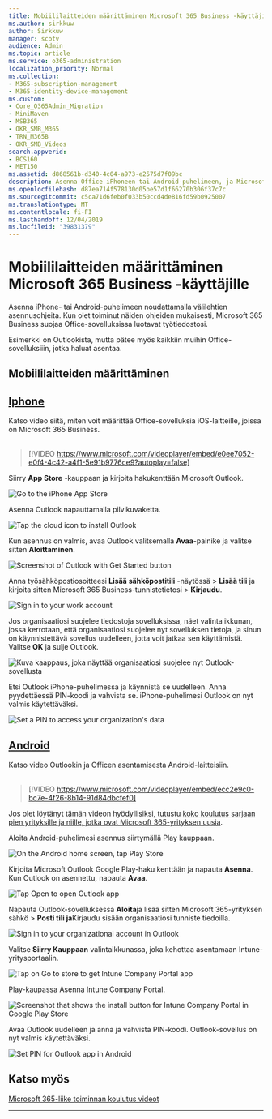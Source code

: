 ```yaml
---
title: Mobiililaitteiden määrittäminen Microsoft 365 Business -käyttäjille
ms.author: sirkkuw
author: Sirkkuw
manager: scotv
audience: Admin
ms.topic: article
ms.service: o365-administration
localization_priority: Normal
ms.collection:
- M365-subscription-management
- M365-identity-device-management
ms.custom:
- Core_O365Admin_Migration
- MiniMaven
- MSB365
- OKR_SMB_M365
- TRN_M365B
- OKR_SMB_Videos
search.appverid:
- BCS160
- MET150
ms.assetid: d868561b-d340-4c04-a973-e2575d7f09bc
description: Asenna Office iPhoneen tai Android-puhelimeen, ja Microsoft 365 Business suojaa työtiedostojasi Office-sovelluksissa.
ms.openlocfilehash: d87ea714f578130d05be57d1f66270b306f37c7c
ms.sourcegitcommit: c5ca71d6feb0f033b50ccd4de816fd59b0925007
ms.translationtype: MT
ms.contentlocale: fi-FI
ms.lasthandoff: 12/04/2019
ms.locfileid: "39831379"
---
```

# <a name="set-up-mobile-devices-for-microsoft-365-business-users"></a>Mobiililaitteiden määrittäminen Microsoft 365 Business -käyttäjille

Asenna iPhone- tai Android-puhelimeen noudattamalla välilehtien asennusohjeita. Kun olet toiminut näiden ohjeiden mukaisesti, Microsoft 365 Business suojaa Office-sovelluksissa luotavat työtiedostosi.

Esimerkki on Outlookista, mutta pätee myös kaikkiin muihin Office-sovelluksiiin, jotka haluat asentaa.
  
## <a name="set-up-mobile-devices"></a>Mobiililaitteiden määrittäminen

## <a name="iphonetabiphone"></a>[Iphone](#tab/iPhone)
  
Katso video siitä, miten voit määrittää Office-sovelluksia iOS-laitteille, joissa on Microsoft 365 Business.<br><br>

> [!VIDEO https://www.microsoft.com/videoplayer/embed/e0ee7052-e0f4-4c42-a4f1-5e91b9776ce9?autoplay=false] 

Siirry **App Store** -kauppaan ja kirjoita hakukenttään Microsoft Outlook.
  
![Go to the iPhone App Store](media/886913de-76e5-4883-8ed0-4eb3ec06188f.png)
  
Asenna Outlook napauttamalla pilvikuvaketta.
  
![Tap the cloud icon to install Outlook](media/665e1620-948a-4ab8-b914-dca49530142c.png)
  
Kun asennus on valmis, avaa Outlook valitsemalla **Avaa**-painike ja valitse sitten **Aloittaminen**.
  
![Screenshot of Outlook with Get Started button](media/005bedec-ae50-4d75-b3bb-e7cef9e2561c.png)
  
Anna työsähköpostiosoitteesi **Lisää sähköpostitili** -näytössä \> **Lisää tili** ja kirjoita sitten Microsoft 365 Business-tunnistetietosi \> **Kirjaudu**.
  
![Sign in to your work account](media/3cef1fb5-7bec-4d3d-8542-872b731ce19f.png)
  
Jos organisaatiosi suojelee tiedostoja sovelluksissa, näet valinta ikkunan, jossa kerrotaan, että organisaatiosi suojelee nyt sovelluksen tietoja, ja sinun on käynnistettävä sovellus uudelleen, jotta voit jatkaa sen käyttämistä. Valitse **OK** ja sulje Outlook. 
  
![Kuva kaappaus, joka näyttää organisaatiosi suojelee nyt Outlook-sovellusta](media/fb4c1c84-b1e9-42e1-8070-c13dcf79fb09.png)
  
Etsi Outlook iPhone-puhelimessa ja käynnistä se uudelleen. Anna pyydettäessä PIN-koodi ja vahvista se. iPhone-puhelimesi Outlook on nyt valmis käytettäväksi.
  
![Set a PIN to access your organization's data](media/64f2630b-3164-47a4-9dd6-ca0c29ed5fb3.png)
  
## <a name="androidtabandroid"></a>[Android](#tab/Android)
  
Katso video Outlookin ja Officen asentamisesta Android-laitteisiin.<br><br>

> [!VIDEO https://www.microsoft.com/videoplayer/embed/ecc2e9c0-bc7e-4f26-8b14-91d84dbcfef0] 

Jos olet löytänyt tämän videon hyödyllisiksi, tutustu [koko koulutus sarjaan pien yrityksille ja niille, jotka ovat Microsoft 365-yrityksen uusia](https://support.office.com/article/6ab4bbcd-79cf-4000-a0bd-d42ce4d12816).

Aloita Android-puhelimesi asennus siirtymällä Play kauppaan.
  
![On the Android home screen, tap Play Store](media/93df88e7-c778-40e1-b35e-868ca6e97f6c.png)
  
Kirjoita Microsoft Outlook Google Play-haku kenttään ja napauta **Asenna**. Kun Outlook on asennettu, napauta **Avaa**.
  
![Tap Open to open Outlook app](media/8b4c5937-8875-4b5a-a5b6-b8c6c9cd6240.png)
  
Napauta Outlook-sovelluksessa **Aloita**ja lisää sitten Microsoft 365-yrityksen sähkö \> **Posti tili ja**Kirjaudu sisään organisaatiosi tunniste tiedoilla.
  
![Sign in to your organizational account in Outlook](media/18f67c66-4bab-4b99-94bd-080839312e29.png)
  
Valitse **Siirry Kauppaan** valintaikkunassa, joka kehottaa asentamaan Intune-yritysportaalin.
  
![Tap on Go to store to get Intune Company Portal app](media/a702d712-5622-45dd-a511-b1adaee63071.png)
  
Play-kaupassa Asenna Intune Company Portal.
  
![Screenshot that shows the install button for Intune Company Portal in Google Play Store](media/5e0408f2-3f37-44dd-80ed-13ca2ac6df0c.png)
  
Avaa Outlook uudelleen ja anna ja vahvista PIN-koodi. Outlook-sovellus on nyt valmis käytettäväksi.
  
![Set  PIN for Outlook app in Android](media/edb91afb-f1ed-451a-bc6b-8ccba664e055.png)

## <a name="see-also"></a>Katso myös

[Microsoft 365-liike toiminnan koulutus videot](https://support.office.com/article/6ab4bbcd-79cf-4000-a0bd-d42ce4d12816)

---